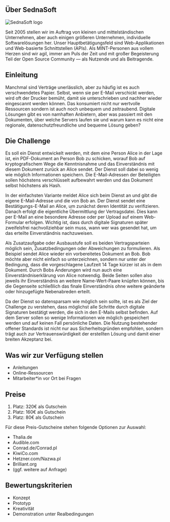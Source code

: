 ## Über SednaSoft

![SednaSoft logo](/challenge_details/sedna-logo.svg)

Seit 2005 stellen wir im Auftrag von kleinen und mittelständischen Unternehmen, aber auch einigen größeren Unternehmen, individuelle Softwarelösungen her. Unser Hauptbetätigungsfeld sind Web-Applikationen und Web-basierte Schnittstellen (APIs). Als MINT-Personen aus vollem Herzen sind wir agil, immer am Puls der Zeit und mit großer Begeisterung Teil der Open Source Community — als Nutzende und als Beitragende.

## Einleitung

Manchmal sind Verträge unerlässlich, aber zu häufig ist es auch verschwendetes Papier. Selbst, wenn sie per E-Mail verschickt werden, wird oft der Drucker bemüht, damit sie unterschrieben und nachher wieder eingescannt werden können. Das konsumiert nicht nur wertvolle Ressourcen sondern ist auch noch unbequem und zeitraubend. Digitale Lösungen gibt es von namhaften Anbietern, aber was passiert mit den Dokumenten, über welche Servers laufen sie und warum kann es nicht eine regionale, datenschutzfreundliche und bequeme Lösung geben?

## Die Challenge

Es soll ein Dienst entwickelt werden, mit dem eine Person Alice in der Lage ist, ein PDF-Dokument an Person Bob zu schicken, worauf Bob auf kryptografischem Wege die Kenntnisnahme und das Einverständnis mit diesem Dokument zurück an Alice sendet. Der Dienst soll dabei so wenig wie möglich Informationen speichern. Die E-Mail-Adressen der Beteiligten sollen höchstens verschlüsselt aufbewahrt werden und das Dokument selbst höchstens als Hash.

In der einfachsten Variante meldet Alice sich beim Dienst an und gibt die eigene E-Mail-Adresse und die von Bob an. Der Dienst sendet eine Bestätigungs-E-Mail an Alice, um zunächst deren Identität zu verifizieren. Danach erfolgt die eigentliche Übermittlung der Vertragsdatei. Dies kann per E-Mail an eine besondere Adresse oder per Upload auf einem Web-Formular erfolgen. Wichtig ist, dass durch digitale Signaturen später zweifelsfrei nachvollziehbar sein muss, wann wer was gesendet hat, um das erteilte Einverständnis nachzuweisen.

Als Zusatzaufgabe oder Ausbaustufe soll es beiden Vertragsparteien möglich sein, Zusatzbedingungen oder Abweichungen zu formulieren. Als Beispiel sendet Alice wieder ein vorbereitetes Dokument an Bob. Bob möchte aber nicht einfach so unterzeichnen, sondern nur unter der Bedingung, dass die vorgeschlagene Laufzeit 14 Tage kürzer ist als in dem Dokument. Durch Bobs Änderungen wird nun auch eine Einverständniserklärung von Alice notwendig. Beide Seiten sollen also jeweils ihr Einverständnis an weitere Name-Wert-Paare knüpfen können, bis die Gegenseite schließlich das finale Einverständnis ohne weitere geänderte oder hinzugefügte Nebenabreden erteilt.

Da der Dienst so datensparsam wie möglich sein sollte, ist es als Ziel der Challenge zu verstehen, dass möglichst alle Schritte durch digitale Signaturen bestätigt werden, die sich in den E-Mails selbst befinden. Auf dem Server sollen so wenige Informationen wie möglich gespeichert werden und auf keinen Fall persönliche Daten. Die Nutzung bestehender offener Standards ist nicht nur aus Sicherheitsgründen empfohlen, sondern trägt auch zur Vertrauenswürdigkeit der erstellten Lösung und damit einer breiten Akzeptanz bei.

## Was wir zur Verfügung stellen

- Anleitungen
- Online-Ressourcen
- Mitarbeiter\*in vor Ort bei Fragen

## Preise

1. Platz: 320€ als Gutschein
2. Platz: 160€ als Gutschein
3. Platz: 80€ als Gutschein

Für diese Preis-Gutscheine stehen folgende Optionen zur Auswahl:

- Thalia.de
- Audible.com
- Conrad.de\/Conrad.pl
- KiwiCo.com
- Hetzner.com\/Nazwa.pl
- Brilliant.org
- (ggf. weitere auf Anfrage)

## Bewertungskriterien

- Konzept
- Prototyp
- Kreativität
- Demonstration unter Realbedingungen
